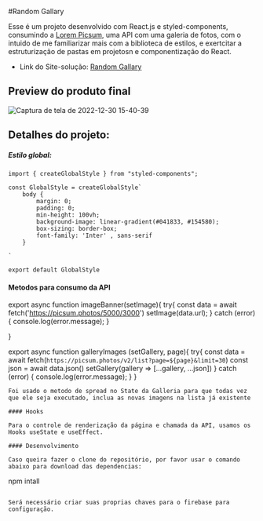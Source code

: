 #Random Gallary

Esse é um projeto desenvolvido com React.js e styled-components, consumindo a [Lorem Picsum](https://picsum.photos/), uma API com uma galeria de fotos, com o intuido de me familiarizar mais com a biblioteca de estilos, e exertcitar a estruturização de pastas em projetosn e componentização do React.

  - Link do Site-solução: [Random Gallary](https://random-gallary.vercel.app/)

## Preview do produto final

![Captura de tela de 2022-12-30 15-40-39](https://user-images.githubusercontent.com/104238483/210102510-649ea3e0-b6df-4fa2-9d4e-f85740a45a71.png)


## Detalhes do projeto: 

##### Estilo global:

```
import { createGlobalStyle } from "styled-components";

const GlobalStyle = createGlobalStyle`
    body {
        margin: 0;
        padding: 0;
        min-height: 100vh;
        background-image: linear-gradient(#041833, #154580);
        box-sizing: border-box;
        font-family: 'Inter' , sans-serif
    }

`

export default GlobalStyle
```

#### Metodos para consumo da API
export async function imageBanner(setImage){
    try{
        const data = await fetch('https://picsum.photos/5000/3000')
        setImage(data.url);
    }
    catch (error) {
        console.log(error.message);
    }
   
   
}

export async function galleryImages (setGallery, page){
    try{
        const data = await fetch(`https://picsum.photos/v2/list?page=${page}&limit=30`)
        const json = await data.json()
        setGallery(gallery => [...gallery, ...json])
    }
    catch (error) {
        console.log(error.message);
    }
}
```
Foi usado o metodo de spread no State da Galleria para que todas vez que ele seja executado, inclua as novas imagens na lista já existente

#### Hooks

Para o controle de renderização da página e chamada da API, usamos os Hooks useState e useEffect. 

#### Desenvolvimento 

Caso queira fazer o clone do repositório, por favor usar o comando abaixo para download das dependencias:
```
npm intall
```

Será necessário criar suas proprias chaves para o firebase para configuração.
